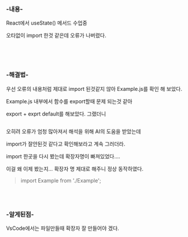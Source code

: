 <p><img alt="" src="https://velog.velcdn.com/images/isak9975/post/16997381-b7af-43e1-a09f-043f118ecb48/image.png" /></p>
<h3 id="-내용-">-내용-</h3>
<p>React에서 useState() 메서드 수업중 </p>
<p>오타없이 import 한것 같은데 오류가 나버렸다.</p>
<p><img alt="" src="https://velog.velcdn.com/images/isak9975/post/0ff8d49c-7d3d-416b-adae-66bc1fa1d36d/image.png" /></p>
<p><br /><br /></p>
<h3 id="-해결법-">-해결법-</h3>
<p>우선 오류의 내용처럼 제대로 import 된것같지 않아  Example.js를 확인 해 보았다.</p>
<p>Example.js 내부에서 함수를 export할때 문제 되는것 같아</p>
<p>export + exprt default를 해보았다. 그랬더니</p>
<p><img alt="" src="https://velog.velcdn.com/images/isak9975/post/84e8d903-2ea7-4cb0-9c63-c1b73a044267/image.png" /></p>
<p>오히려 오류가 엄청 많아져서 해석을 위해 AI의 도움을 받았는데</p>
<p>import가 잘안된것 같다고 확인해보라고 계속 그러더라.</p>
<p> import 한곳을 다시 봤는데 확장자명이 빠져있었다….</p>
<p>이걸 왜 이제 봤는지… 확장자 명 제대로 해주니 정상 동작하였다.</p>
<blockquote>
<p>import Example from './Example';</p>
</blockquote>
<p><br /><br /></p>
<h3 id="-알게된점-">-알게된점-</h3>
<p>VsCode에서는 파일만들때 확장자 잘 만들어야 겠다.</p>